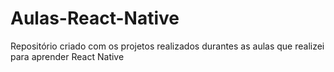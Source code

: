 # Aulas-React-Native
Repositório criado com os projetos realizados durantes as aulas que realizei para aprender React Native
